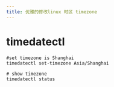 ```yaml
---
title: 优雅的修改linux 时区 timezone
---
```


# timedatectl
```
#set timezone is Shanghai
timedatectl set-timezone Asia/Shanghai

# show timezone
timedatectl status

```
